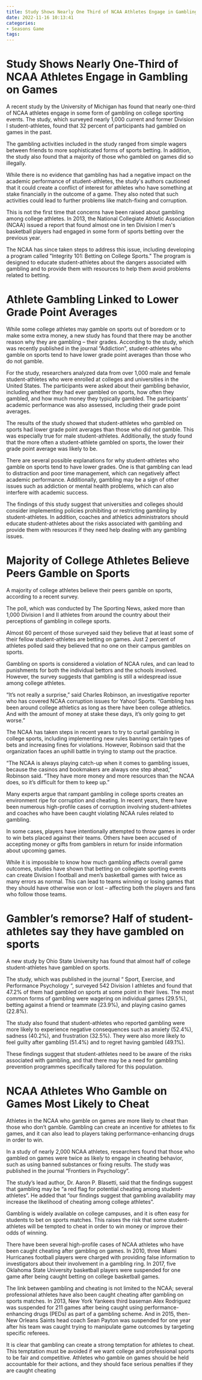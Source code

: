 ```yaml
---
title: Study Shows Nearly One Third of NCAA Athletes Engage in Gambling on Games
date: 2022-11-16 10:13:41
categories:
- Seasons Game
tags:
---
```



#  Study Shows Nearly One-Third of NCAA Athletes Engage in Gambling on Games

A recent study by the University of Michigan has found that nearly one-third of NCAA athletes engage in some form of gambling on college sporting events. The study, which surveyed nearly 1,000 current and former Division I student-athletes, found that 32 percent of participants had gambled on games in the past.

The gambling activities included in the study ranged from simple wagers between friends to more sophisticated forms of sports betting. In addition, the study also found that a majority of those who gambled on games did so illegally.

While there is no evidence that gambling has had a negative impact on the academic performance of student-athletes, the study's authors cautioned that it could create a conflict of interest for athletes who have something at stake financially in the outcome of a game. They also noted that such activities could lead to further problems like match-fixing and corruption.

This is not the first time that concerns have been raised about gambling among college athletes. In 2013, the National Collegiate Athletic Association (NCAA) issued a report that found almost one in ten Division I men's basketball players had engaged in some form of sports betting over the previous year.

The NCAA has since taken steps to address this issue, including developing a program called "Integrity 101: Betting on College Sports." The program is designed to educate student-athletes about the dangers associated with gambling and to provide them with resources to help them avoid problems related to betting.

#  Athlete Gambling Linked to Lower Grade Point Averages

While some college athletes may gamble on sports out of boredom or to make some extra money, a new study has found that there may be another reason why they are gambling – their grades. According to the study, which was recently published in the journal “Addiction”, student-athletes who gamble on sports tend to have lower grade point averages than those who do not gamble.

For the study, researchers analyzed data from over 1,000 male and female student-athletes who were enrolled at colleges and universities in the United States. The participants were asked about their gambling behavior, including whether they had ever gambled on sports, how often they gambled, and how much money they typically gambled. The participants’ academic performance was also assessed, including their grade point averages.

The results of the study showed that student-athletes who gambled on sports had lower grade point averages than those who did not gamble. This was especially true for male student-athletes. Additionally, the study found that the more often a student-athlete gambled on sports, the lower their grade point average was likely to be.

There are several possible explanations for why student-athletes who gamble on sports tend to have lower grades. One is that gambling can lead to distraction and poor time management, which can negatively affect academic performance. Additionally, gambling may be a sign of other issues such as addiction or mental health problems, which can also interfere with academic success.

The findings of this study suggest that universities and colleges should consider implementing policies prohibiting or restricting gambling by student-athletes. In addition, coaches and athletics administrators should educate student-athletes about the risks associated with gambling and provide them with resources if they need help dealing with any gambling issues.

#  Majority of College Athletes Believe Peers Gamble on Sports

A majority of college athletes believe their peers gamble on sports, according to a recent survey.

The poll, which was conducted by The Sporting News, asked more than 1,000 Division I and II athletes from around the country about their perceptions of gambling in college sports.

Almost 60 percent of those surveyed said they believe that at least some of their fellow student-athletes are betting on games. Just 2 percent of athletes polled said they believed that no one on their campus gambles on sports.

Gambling on sports is considered a violation of NCAA rules, and can lead to punishments for both the individual bettors and the schools involved. However, the survey suggests that gambling is still a widespread issue among college athletes.

“It’s not really a surprise,” said Charles Robinson, an investigative reporter who has covered NCAA corruption issues for Yahoo! Sports. “Gambling has been around college athletics as long as there have been college athletics. And with the amount of money at stake these days, it’s only going to get worse.”

The NCAA has taken steps in recent years to try to curtail gambling in college sports, including implementing new rules banning certain types of bets and increasing fines for violations. However, Robinson said that the organization faces an uphill battle in trying to stamp out the practice.

“The NCAA is always playing catch-up when it comes to gambling issues, because the casinos and bookmakers are always one step ahead,” Robinson said. “They have more money and more resources than the NCAA does, so it’s difficult for them to keep up.”

Many experts argue that rampant gambling in college sports creates an environment ripe for corruption and cheating. In recent years, there have been numerous high-profile cases of corruption involving student-athletes and coaches who have been caught violating NCAA rules related to gambling.

In some cases, players have intentionally attempted to throw games in order to win bets placed against their teams. Others have been accused of accepting money or gifts from gamblers in return for inside information about upcoming games.

While it is impossible to know how much gambling affects overall game outcomes, studies have shown that betting on collegiate sporting events can create Division I football and men’s basketball games with twice as many errors as normal. This can lead to teams winning or losing games that they should have otherwise won or lost – affecting both the players and fans who follow those teams.

#  Gambler’s remorse? Half of student-athletes say they have gambled on sports

A new study by Ohio State University has found that almost half of college student-athletes have gambled on sports.

The study, which was published in the journal “ Sport, Exercise, and Performance Psychology “, surveyed 542 Division I athletes and found that 47.2% of them had gambled on sports at some point in their lives. The most common forms of gambling were wagering on individual games (29.5%), betting against a friend or teammate (23.9%), and playing casino games (22.8%).

The study also found that student-athletes who reported gambling were more likely to experience negative consequences such as anxiety (52.4%), sadness (40.2%), and frustration (32.5%). They were also more likely to feel guilty after gambling (51.4%) and to regret having gambled (49.1%).

These findings suggest that student-athletes need to be aware of the risks associated with gambling, and that there may be a need for gambling prevention programmes specifically tailored for this population.

#  NCAA Athletes Who Gamble on Games Most Likely to Cheat

Athletes in the NCAA who gamble on games are more likely to cheat than those who don’t gamble. Gambling can create an incentive for athletes to fix games, and it can also lead to players taking performance-enhancing drugs in order to win.

In a study of nearly 2,000 NCAA athletes, researchers found that those who gambled on games were twice as likely to engage in cheating behavior, such as using banned substances or fixing results. The study was published in the journal “Frontiers in Psychology”.

The study’s lead author, Dr. Aaron P. Blasetti, said that the findings suggest that gambling may be “a red flag for potential cheating among student-athletes”. He added that “our findings suggest that gambling availability may increase the likelihood of cheating among college athletes”.

Gambling is widely available on college campuses, and it is often easy for students to bet on sports matches. This raises the risk that some student-athletes will be tempted to cheat in order to win money or improve their odds of winning.

There have been several high-profile cases of NCAA athletes who have been caught cheating after gambling on games. In 2010, three Miami Hurricanes football players were charged with providing false information to investigators about their involvement in a gambling ring. In 2017, five Oklahoma State University basketball players were suspended for one game after being caught betting on college basketball games.

The link between gambling and cheating is not limited to the NCAA; several professional athletes have also been caught cheating after gambling on sports matches. In 2013, New York Yankees third baseman Alex Rodriguez was suspended for 211 games after being caught using performance-enhancing drugs (PEDs) as part of a gambling scheme. And in 2015, then-New Orleans Saints head coach Sean Payton was suspended for one year after his team was caught trying to manipulate game outcomes by targeting specific referees.

It is clear that gambling can create a strong temptation for athletes to cheat. This temptation must be avoided if we want college and professional sports to be fair and competitive. Athletes who gamble on games should be held accountable for their actions, and they should face serious penalties if they are caught cheating